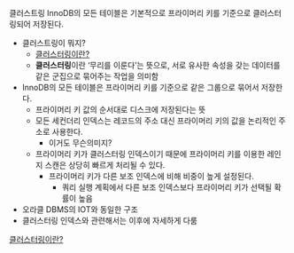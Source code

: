클러스트링
InnoDB의 모든 테이블은 기본적으로 프라이머리 키를 기준으로 클러스터링되어 저장된다.
- 클러스트링이 뭐지?
	- [클러스터링이란?](https://ablearn.kr/newsletter/?idx=13465571&bmode=view)
	- **클러스터링**이란 ‘무리를 이룬다’는 뜻으로, 서로 유사한 속성을 갖는 데이터를 같은 군집으로 묶어주는 작업을 의미함
- InnoDB의 모든 테이블은 프라이머리 키를 기준으로 같은 그룹으로 묶어서 저장한다.
	- 프라이머리 키 값의 순서대로 디스크에 저장된다는 뜻
	- 모든 세컨더리 인덱스는 레코드의 주소 대신 프라이머리 키의 값을 논리적인 주소로 사용한다.
		- 이거도 무슨의미지?
	- 프라이머리 키가 클러스터링 인덱스이기 때문에 프라이머리 키를 이용한  레인지 스캔은 상당히 빠르게 처리될 수 있다.
		- 프라이머리 키가 다른 보조 인덱스에 비해 비중이 높게 설정된다.
			- 쿼리 실행 계획에서 다른 보조 인덱스보다 프라이머리 키가 선택될 확률이 높음
- 오라클 DBMS의 IOT와 동일한 구조
- 클러스터링 인덱스와 관련해서는 이후에 자세하게 다룸


[클러스터링이란?](https://ablearn.kr/newsletter/?idx=13465571&bmode=view)

